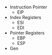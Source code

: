- Instruction Pointer
	- EIP
- Index Registers
	- ESI
	- EDI
- Pointer Registers
	- EBP
	- ESP
- Gen